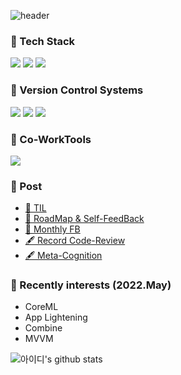 ![header](https://capsule-render.vercel.app/api?type=waving&color=FD866E&height=270&section=header&text=Welcome&fontSize=90&fontColor=FFFFFF)

### 📌 Tech Stack

![](https://img.shields.io/badge/Swift-F05138?style=flat-square&logo=Swift&logoColor=white) ![](https://img.shields.io/badge/Objc-F05138?style=flat-squaree&logo=Swift&logoColor=white) ![](https://img.shields.io/badge/Python-3766AB?flat-squaree&logo=Python&logoColor=white)

### 📌 Version Control Systems

![](https://img.shields.io/badge/GitHub-181717?flat-square&logo=Github&logoColor=white) ![](https://img.shields.io/badge/GitLab-FC6D26?style=flat-square&logo=Gitlab&logoColor=white) ![](https://img.shields.io/badge/SourceTree-0052CC?style=flat-square&logo=Sourcetree&logoColor=whit)

### 📌 Co-WorkTools

![](https://img.shields.io/badge/RedMine-B32024?style=flat-square&logo=Redmine&logoColor=white)

### 📌 Post

- [🍊 TIL](https://github.com/isGeekCode/TIL/commits/main)
- [🧭 RoadMap & Self-FeedBack](https://h1guitar.tistory.com/category/%EA%B8%B1%EC%BD%94%EB%93%9C%20%EC%82%AC%EC%9A%A9%EB%B2%95/%F0%9F%A7%AD%20%EC%9D%B8%EC%83%9D%EB%AA%A9%ED%91%9C%EC%99%80%20%ED%94%BC%EB%93%9C%EB%B0%B1)
- [🔎 Monthly FB](https://h1guitar.tistory.com/category/%EA%B8%B1%EC%BD%94%EB%93%9C%20%EC%82%AC%EC%9A%A9%EB%B2%95/%F0%9F%97%93%20%EC%97%B0_%EC%9B%94%EA%B0%84%ED%94%BC%EB%93%9C%EB%B0%B1)
- [🖋 Record Code-Review](https://h1guitar.tistory.com/category/%EA%B8%B1%EC%BD%94%EB%93%9C%20%EC%82%AC%EC%9A%A9%EB%B2%95/%F0%9F%8D%8A%20%EC%BD%94%EB%93%9C%EB%A6%AC%EB%B7%B0%20%EB%B3%B4%EA%B4%80)
- [🖋 Meta-Cognition](https://h1guitar.tistory.com/category/%EA%B8%B1%EC%BD%94%EB%93%9C%20%EC%82%AC%EC%9A%A9%EB%B2%95/%F0%9F%94%8D%20%20%EB%82%98%EB%A5%BC%20%EC%95%8C%EC%95%84%EB%B3%B4%EA%B8%B0)

### 📌 Recently interests (2022.May)

- CoreML
- App Lightening
- Combine
- MVVM

![아이디's github stats](https://github-readme-stats.vercel.app/api?username=isgeekcode&show_icons=true)

